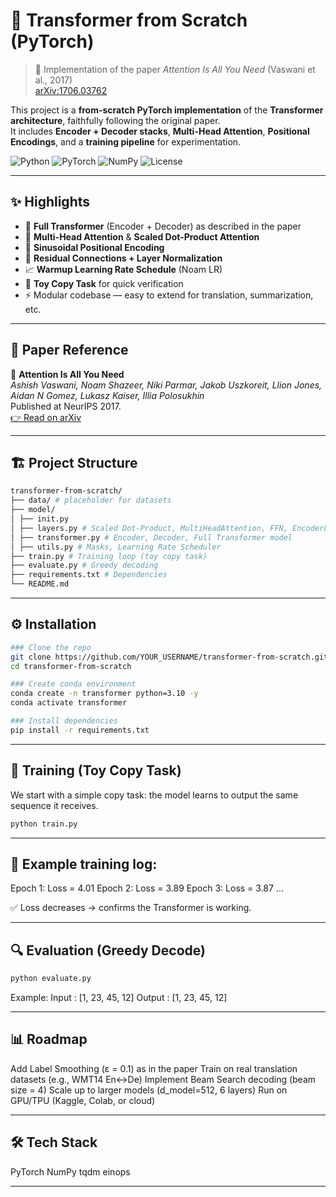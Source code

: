 # 🚀 Transformer from Scratch (PyTorch)

> 📖 Implementation of the paper *Attention Is All You Need* (Vaswani et al., 2017)  
> [arXiv:1706.03762](https://arxiv.org/abs/1706.03762)

This project is a **from-scratch PyTorch implementation** of the **Transformer architecture**, faithfully following the original paper.  
It includes **Encoder + Decoder stacks**, **Multi-Head Attention**, **Positional Encodings**, and a **training pipeline** for experimentation.


![Python](https://img.shields.io/badge/Python-3.10-blue?logo=python)
![PyTorch](https://img.shields.io/badge/PyTorch-2.0+-red?logo=pytorch)
![NumPy](https://img.shields.io/badge/NumPy-1.24-orange?logo=numpy)
![License](https://img.shields.io/badge/License-MIT-green)

---

## ✨ Highlights
- 🧠 **Full Transformer** (Encoder + Decoder) as described in the paper  
- 🎯 **Multi-Head Attention** & **Scaled Dot-Product Attention**  
- 📐 **Sinusoidal Positional Encoding**  
- 🔄 **Residual Connections + Layer Normalization**  
- 📈 **Warmup Learning Rate Schedule** (Noam LR)  
- 🧪 **Toy Copy Task** for quick verification  
- ⚡ Modular codebase — easy to extend for translation, summarization, etc.  

---

## 📖 Paper Reference
📑 **Attention Is All You Need**  
*Ashish Vaswani, Noam Shazeer, Niki Parmar, Jakob Uszkoreit, Llion Jones, Aidan N Gomez, Lukasz Kaiser, Illia Polosukhin*  
Published at NeurIPS 2017.  
[👉 Read on arXiv](https://arxiv.org/abs/1706.03762)

---

## 🏗️ Project Structure
```bash
transformer-from-scratch/
├── data/ # placeholder for datasets
├── model/
│ ├── init.py
│ ├── layers.py # Scaled Dot-Product, MultiHeadAttention, FFN, EncoderLayer, DecoderLayer
│ ├── transformer.py # Encoder, Decoder, Full Transformer model
│ ├── utils.py # Masks, Learning Rate Scheduler
├── train.py # Training loop (toy copy task)
├── evaluate.py # Greedy decoding
├── requirements.txt # Dependencies
└── README.md 
```
---

## ⚙️ Installation

```bash
### Clone the repo
git clone https://github.com/YOUR_USERNAME/transformer-from-scratch.git
cd transformer-from-scratch

### Create conda environment
conda create -n transformer python=3.10 -y
conda activate transformer

### Install dependencies
pip install -r requirements.txt
```
---
## 🏃 Training (Toy Copy Task)

We start with a simple copy task: the model learns to output the same sequence it receives.
```bash
python train.py
```
---
## 📌 Example training log:

Epoch 1: Loss = 4.01
Epoch 2: Loss = 3.89
Epoch 3: Loss = 3.87
...

✅ Loss decreases → confirms the Transformer is working.

---

## 🔍 Evaluation (Greedy Decode)
```bash
python evaluate.py
```
Example:
Input  : [1, 23, 45, 12]
Output : [1, 23, 45, 12]

---
## 📊 Roadmap
Add Label Smoothing (ε = 0.1) as in the paper
Train on real translation datasets (e.g., WMT14 En↔De)
Implement Beam Search decoding (beam size = 4)
Scale up to larger models (d_model=512, 6 layers)
Run on GPU/TPU (Kaggle, Colab, or cloud)

---
## 🛠️ Tech Stack
PyTorch
NumPy
tqdm
einops

---
